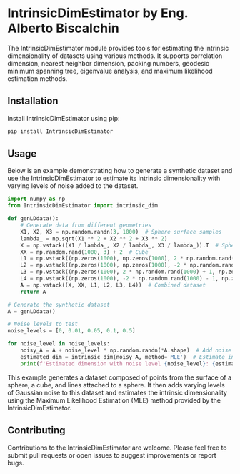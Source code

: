 # IntrinsicDimEstimator by Eng. Alberto Biscalchin
The IntrinsicDimEstimator module provides tools for estimating the intrinsic dimensionality of datasets using various methods. It supports correlation dimension, nearest neighbor dimension, packing numbers, geodesic minimum spanning tree, eigenvalue analysis, and maximum likelihood estimation methods.

## Installation
Install IntrinsicDimEstimator using pip:
```Bash
pip install IntrinsicDimEstimator
```

## Usage
Below is an example demonstrating how to generate a synthetic dataset and use the IntrinsicDimEstimator to estimate its intrinsic dimensionality with varying levels of noise added to the dataset.

```Python
import numpy as np
from IntrinsicDimEstimator import intrinsic_dim

def genLDdata():
    # Generate data from different geometries
    X1, X2, X3 = np.random.randn(3, 1000)  # Sphere surface samples
    lambda_ = np.sqrt(X1 ** 2 + X2 ** 2 + X3 ** 2)
    X = np.vstack((X1 / lambda_, X2 / lambda_, X3 / lambda_)).T  # Sphere
    XX = np.random.rand(1000, 3) + 2  # Cube
    L1 = np.vstack((np.zeros(1000), np.zeros(1000), 2 * np.random.rand(1000) + 1)).T
    L2 = np.vstack((np.zeros(1000), np.zeros(1000), -2 * np.random.rand(1000) - 1)).T
    L3 = np.vstack((np.zeros(1000), 2 * np.random.rand(1000) + 1, np.zeros(1000))).T
    L4 = np.vstack((np.zeros(1000), -2 * np.random.rand(1000) - 1, np.zeros(1000))).T
    A = np.vstack((X, XX, L1, L2, L3, L4))  # Combined dataset
    return A

# Generate the synthetic dataset
A = genLDdata()

# Noise levels to test
noise_levels = [0, 0.01, 0.05, 0.1, 0.5]

for noise_level in noise_levels:
    noisy_A = A + noise_level * np.random.randn(*A.shape)  # Add noise
    estimated_dim = intrinsic_dim(noisy_A, method='MLE')  # Estimate intrinsic dimension
    print(f'Estimated dimension with noise level {noise_level}: {estimated_dim}')

```

This example generates a dataset composed of points from the surface of a sphere, a cube, and lines attached to a sphere. It then adds varying levels of Gaussian noise to this dataset and estimates the intrinsic dimensionality using the Maximum Likelihood Estimation (MLE) method provided by the IntrinsicDimEstimator.

## Contributing
Contributions to the IntrinsicDimEstimator are welcome. Please feel free to submit pull requests or open issues to suggest improvements or report bugs.

